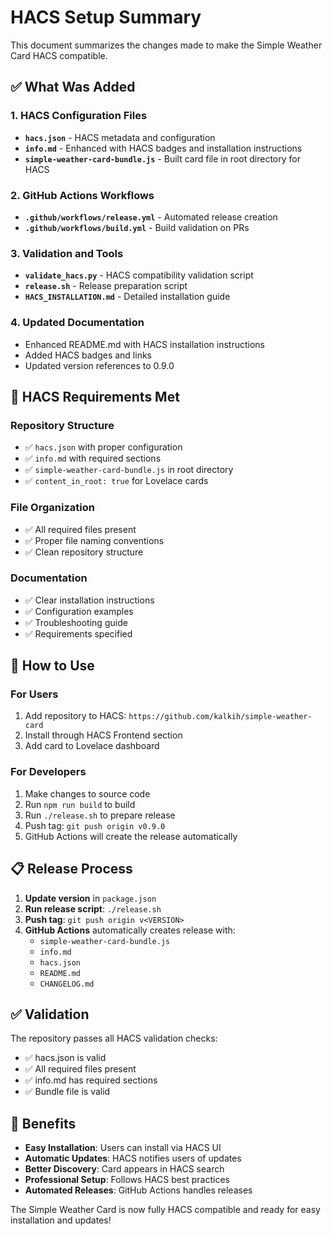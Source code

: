 # HACS Setup Summary

This document summarizes the changes made to make the Simple Weather Card HACS compatible.

## ✅ What Was Added

### 1. HACS Configuration Files
- **`hacs.json`** - HACS metadata and configuration
- **`info.md`** - Enhanced with HACS badges and installation instructions
- **`simple-weather-card-bundle.js`** - Built card file in root directory for HACS

### 2. GitHub Actions Workflows
- **`.github/workflows/release.yml`** - Automated release creation
- **`.github/workflows/build.yml`** - Build validation on PRs

### 3. Validation and Tools
- **`validate_hacs.py`** - HACS compatibility validation script
- **`release.sh`** - Release preparation script
- **`HACS_INSTALLATION.md`** - Detailed installation guide

### 4. Updated Documentation
- Enhanced README.md with HACS installation instructions
- Added HACS badges and links
- Updated version references to 0.9.0

## 🔧 HACS Requirements Met

### Repository Structure
- ✅ `hacs.json` with proper configuration
- ✅ `info.md` with required sections
- ✅ `simple-weather-card-bundle.js` in root directory
- ✅ `content_in_root: true` for Lovelace cards

### File Organization
- ✅ All required files present
- ✅ Proper file naming conventions
- ✅ Clean repository structure

### Documentation
- ✅ Clear installation instructions
- ✅ Configuration examples
- ✅ Troubleshooting guide
- ✅ Requirements specified

## 🚀 How to Use

### For Users
1. Add repository to HACS: `https://github.com/kalkih/simple-weather-card`
2. Install through HACS Frontend section
3. Add card to Lovelace dashboard

### For Developers
1. Make changes to source code
2. Run `npm run build` to build
3. Run `./release.sh` to prepare release
4. Push tag: `git push origin v0.9.0`
5. GitHub Actions will create the release automatically

## 📋 Release Process

1. **Update version** in `package.json`
2. **Run release script**: `./release.sh`
3. **Push tag**: `git push origin v<VERSION>`
4. **GitHub Actions** automatically creates release with:
   - `simple-weather-card-bundle.js`
   - `info.md`
   - `hacs.json`
   - `README.md`
   - `CHANGELOG.md`

## ✅ Validation

The repository passes all HACS validation checks:
- ✅ hacs.json is valid
- ✅ All required files present
- ✅ info.md has required sections
- ✅ Bundle file is valid

## 🎯 Benefits

- **Easy Installation**: Users can install via HACS UI
- **Automatic Updates**: HACS notifies users of updates
- **Better Discovery**: Card appears in HACS search
- **Professional Setup**: Follows HACS best practices
- **Automated Releases**: GitHub Actions handles releases

The Simple Weather Card is now fully HACS compatible and ready for easy installation and updates!
